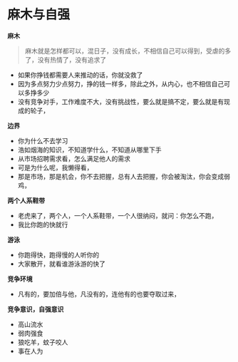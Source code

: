 # 麻木与自强



**麻木**

> 麻木就是怎样都可以，混日子，没有成长，不相信自己可以得到，受虐的多了，没有热情了，没有追求了

* 如果你挣钱都需要人来推动的话，你就没救了
* 因为多点努力少点努力，挣的钱一样多，除此之外，从内心，也不相信自己可以多挣多少
* 没有竞争对手，工作难度不大，没有挑战性，要么就是搞不定，要么就是有现成的轮子，

**边界**

* 你为什么不去学习
* 浩如烟海的知识，不知道学什么，不知道从哪里下手
* 从市场招聘需求看，怎么满足他人的需求
* 可是为什么呢，我懒得看，
* 那是市场，那是机会，你不去把握，总有人去把握，你会被淘汰，你会变成弱鸡，

**两个人系鞋带**

* 老虎来了，两个人，一个人系鞋带，一个人很纳闷，就问：你怎么不跑，
* 我比你跑的快就行

**游泳**

* 你跑得快，跑得慢的人听你的
* 大家散开，就看谁游泳游的快了

**竞争环境**

* 凡有的，要加倍与他，凡没有的，连他有的也要夺取过来，

**竞争意识，自强意识**

* 高山流水
* 弱肉强食
* 狼吃羊，蚊子咬人
* 事在人为

